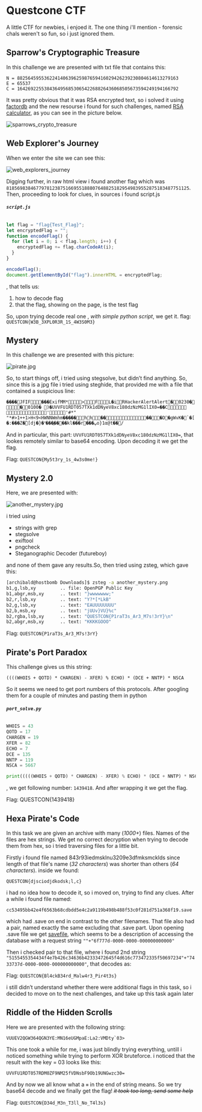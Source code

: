 # Questcone CTF
A little CTF for newbies, i enjoed it. The one thing i'll mention - forensic chals weren't so fun, so i just ignored them.

## Sparrow's Cryptographic Treasure

In this challenge we are presented with txt file that contains this:

```
N = 882564595536224140639625987659416029426239230804614613279163
E = 65537
C = 164269225538436495685306542268826436068505673594249194166792
```

It was pretty obvious that it was RSA encrypted text, so i solved it using [factordb](http://factordb.com/) and the new resourse i found for such challenges, named [RSA calculator](https://www.tausquared.net/pages/ctf/rsa.html), as you can see in the picture below.

![sparrows_crypto_treasure](https://github.com/Archibald1707/ctf_writeups/blob/master/img/sparrows_crypto_treasure.png)

## Web Explorer's Journey

When we enter the site we can see this:

![web_explorers_journey](https://github.com/Archibald1707/ctf_writeups/blob/master/img/web_explorers_journey.png)

Digging further, in raw  html view i found another flag which was `81856983846779781238751669551888076488251829549839552875183487751125`. Then, proceeding to look for clues, in sources i found script.js

###### **`script.js`**
```js
let flag = "flag{Test_Flag}";
let encryptedFlag = "";
function encodeFlag() {
  for (let i = 0; i < flag.length; i++) {
    encryptedFlag += flag.charCodeAt(i);
  }
}

encodeFlag();
document.getElementById("flag").innerHTML = encryptedFlag;
```
, that tells us:
1. how to decode flag
2. that the flag, showing on the page, is the test flag

So, upon trying decode real one , *with simple python script*, we get it.
flag: `QUESTCON{W3B_3XPL0R3R_1S_4W3S0M3}`

## Mystery

In this challenge we are presented with this picture:

![pirate.jpg](https://github.com/Archibald1707/ctf_writeups/blob/master/img/pirate.jpg)

So, to start things off, i tried using stegsolve, but didn’t find anything. So, since this is a jpg file  i tried using steghide, that provided me with a file that contained a suspicious line:

```����JFIF���ExifMM*>FL�iRHackerAlertAlert�0230��0100� )�UVVFU1RDT057TXk1dDNyeV8xc180dzNzMG1lIX0=��C        ''#*" "*#>1++1>H<9<HWNNWmhm�����hh�����D�gWvK�`�[�:���Z�̀[dj�}�ʺ���ֱ����kl���r���ڀo}1α@t��/```

And in particular, this part: `UVVFU1RDT057TXk1dDNyeV8xc180dzNzMG1lIX0=`, that lookes remotely similar to base64 encoding. Upon decoding it we get the flag.

Flag: `QUESTCON{My5t3ry_1s_4w3s0me!}`

## Mystery 2.0

Here, we are presented with:

![another_mystery.jpg](https://github.com/Archibald1707/ctf_writeups/blob/master/img/another_mystery.png)

i tried using
* strings with grep
* stegsolve
* exiftool
* pngcheck
* Steganographic Decoder (futureboy)

and none of them gave any results.So, then tried using zsteg, which gave this:

```bash
[archibald@hostbomb Downloads]$ zsteg -a another_mystery.png
b1,g,lsb,xy         .. file: OpenPGP Public Key
b1,abgr,msb,xy      .. text: "}wwwwwww;"
b2,r,lsb,xy         .. text: "Y?*[*LkB"
b2,g,lsb,xy         .. text: "EAUUUUUUUU"
b2,b,msb,xy         .. text: "jUUv}VU}%c"
b2,rgba,lsb,xy      .. text: "QUESTCON{P1raT3s_Ar3_M7s!3rY}\n"
b2,abgr,msb,xy      .. text: "KKKKGOOO"
```

Flag: `QUESTCON{P1raT3s_Ar3_M7s!3rY}`

## Pirate's Port Paradox

This challenge gives us this string:

`((((WHOIS + QOTD) * CHARGEN) - XFER) % ECHO) * (DCE + NNTP) * NSCA`

So it seems we need to get port numbers of this protocols. After googling them for a couple of minutes and pasting them in python

###### **`port_solve.py`**
```python
WHOIS = 43
QOTD = 17
CHARGEN = 19
XFER = 82
ECHO = 7
DCE = 135
NNTP = 119
NSCA = 5667

print(((((WHOIS + QOTD) * CHARGEN) - XFER) % ECHO) * (DCE + NNTP) * NSCA)
```

, we get following number: `1439418`. And after wrapping it we get the flag.

Flag: QUESTCON{1439418}

## Hexa Pirate's Code

In this task we are given an archive with many (*1000+*) files. Names of the files are hex strings. We get no correct decryption when trying to decode them from hex, so i tried traversing files for a little bit.

Firstly i found file named 843r93iedmsklnu3209e3dfmksmcklds since length of that file's name (*32 characters*) was shorter than others (*64 characters*). inside we found:

`QUESTCON{djsciodjdkodsk;l,c}`

i had no idea how to decode it, so i moved on, trying to find any clues. After a while i found file named:

`cc53495bb42e4f6563b68cdbdd5e4c2a9119b498b488f53c0f281d751a368f19.save`

which had .save on end in contrast to the other filenames. That file also had a pair, named exactly the same excluding that .save part. Upon opening .save file we get [savefile](https://github.com/Archibald1707/ctf_writeups/blob/master/img/additional_content/savefile.txt), which seems to be a description of accessing the database with a request string `""+"6f777d-0000-0000-000000000000"`

Then i checked pair to that file, where i found 2nd string `"5155455354434f4e7b426c34636b42333472645f4d616c773472335f50697234"+"7433737d-0000-0000-000000000000"`, that decodes as:

Flag: `QUESTCON{Bl4ckB34rd_Malw4r3_Pir4t3s}`

i still didn’t understand whether there were additional flags in this task, so i decided to move on to the next challenges, and take up this task again later

## Riddle of the Hidden Scrolls

Here we are presented with the following string:

```VUUEV2QGW364QGN3YE:MN16eUGMpaE:La2:VMDty`03>```

This one took a while for me, i was just blindly trying everything, untill i noticed something while trying to perform XOR bruteforce. i noticed that the result with the key = 03 looks like this:

`UVVFU1RDT057RDM0ZF9NM25fVDNsbF9Ob19UNGwzc30=`

And by now we all know what a **`=`** in the end of string means. So we try base64 decode and we finally get the flag! ~~*it took too long, send some help*~~

Flag: `QUESTCON{D34d_M3n_T3ll_No_T4l3s}`
